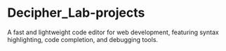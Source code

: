 # Decipher_Lab-projects
A fast and lightweight code editor for web development, featuring syntax highlighting, code completion, and debugging tools.
